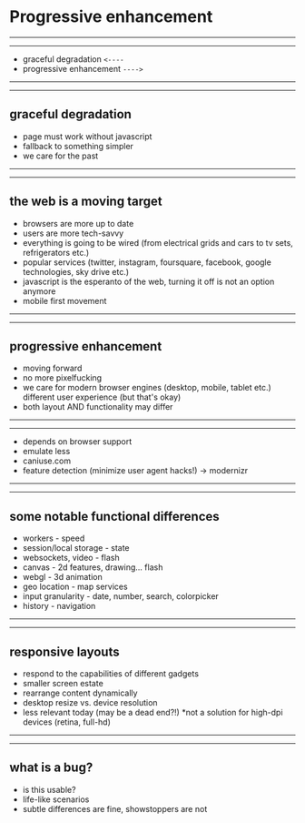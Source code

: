 # Progressive enhancement

---
---

* graceful degradation `<----`
* progressive enhancement `---->`

---
---

## graceful degradation

* page must work without javascript
* fallback to something simpler
* we care for the past

---
---

## the web is a moving target

* browsers are more up to date
* users are more tech-savvy
* everything is going to be wired (from electrical grids and cars to tv sets, refrigerators etc.)
* popular services (twitter, instagram, foursquare, facebook, google technologies, sky drive etc.)
* javascript is the esperanto of the web, turning it off is not an option anymore
* mobile first movement

---
---

## progressive enhancement

* moving forward
* no more pixelfucking
* we care for modern browser engines (desktop, mobile, tablet etc.)
different user experience (but that's okay)
* both layout AND functionality may differ

---
---

* depends on browser support
* emulate less
* caniuse.com
* feature detection (minimize user agent hacks!) -> modernizr

---
---

## some notable functional differences

* workers - speed
* session/local storage - state
* websockets, video - flash
* canvas - 2d features, drawing... flash
* webgl - 3d animation
* geo location - map services
* input granularity - date, number, search, colorpicker
* history - navigation

---
---

## responsive layouts

* respond to the capabilities of different gadgets
* smaller screen estate
* rearrange content dynamically
* desktop resize vs. device resolution
* less relevant today (may be a dead end?!)
*not a solution for high-dpi devices (retina, full-hd)

---
---

## what is a bug?

* is this usable?
* life-like scenarios
* subtle differences are fine, showstoppers are not
